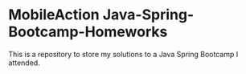 # MobileAction Java-Spring-Bootcamp-Homeworks
This is a repository to store my solutions to a Java Spring Bootcamp  I attended.
